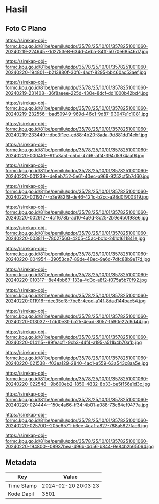 # Hasil

## Foto C Plano

https://sirekap-obj-formc.kpu.go.id/81be/pemilu/pdpr/35/78/25/10/01/3578251001060-20240219-224645--1d2753e8-634d-4eba-84ff-5070e68546d7.jpg

https://sirekap-obj-formc.kpu.go.id/81be/pemilu/pdpr/35/78/25/10/01/3578251001060-20240220-194801--b213880f-30f6-4adf-8295-bb460ac53aef.jpg

https://sirekap-obj-formc.kpu.go.id/81be/pemilu/pdpr/35/78/25/10/01/3578251001060-20240219-231408--36f8aeee-225d-430e-8dcf-dd1000b42bd4.jpg

https://sirekap-obj-formc.kpu.go.id/81be/pemilu/pdpr/35/78/25/10/01/3578251001060-20240219-232556--bad50949-969d-46c1-9d87-93047e1c1081.jpg

https://sirekap-obj-formc.kpu.go.id/81be/pemilu/pdpr/35/78/25/10/01/3578251001060-20240219-233449--dbc3f1ec-cd88-4b20-8ada-9d881dd14ebf.jpg

https://sirekap-obj-formc.kpu.go.id/81be/pemilu/pdpr/35/78/25/10/01/3578251001060-20240220-000451--91fa3a5f-c5bd-47d6-aff4-394d5974aaf6.jpg

https://sirekap-obj-formc.kpu.go.id/81be/pemilu/pdpr/35/78/25/10/01/3578251001060-20240220-001239--de8eb752-5e61-40ec-a969-9252cf5b7d60.jpg

https://sirekap-obj-formc.kpu.go.id/81be/pemilu/pdpr/35/78/25/10/01/3578251001060-20240220-001937--b3e982f9-de46-421c-b2cc-a28d0f900319.jpg

https://sirekap-obj-formc.kpu.go.id/81be/pemilu/pdpr/35/78/25/10/01/3578251001060-20240220-002912--4c1f678b-ad10-4a9d-8c25-2b9e4b0f98e6.jpg

https://sirekap-obj-formc.kpu.go.id/81be/pemilu/pdpr/35/78/25/10/01/3578251001060-20240220-003811--78027560-4205-45ac-bc1c-241c1611841e.jpg

https://sirekap-obj-formc.kpu.go.id/81be/pemilu/pdpr/35/78/25/10/01/3578251001060-20240220-004954--39053ca7-89de-48ec-9a6d-7dfc88b9e17d.jpg

https://sirekap-obj-formc.kpu.go.id/81be/pemilu/pdpr/35/78/25/10/01/3578251001060-20240220-010317--8e44bb67-133a-4d3c-a8f2-f075a5b70f92.jpg

https://sirekap-obj-formc.kpu.go.id/81be/pemilu/pdpr/35/78/25/10/01/3578251001060-20240220-011916--dec35cf8-7be8-4eed-a14f-8dad144bac54.jpg

https://sirekap-obj-formc.kpu.go.id/81be/pemilu/pdpr/35/78/25/10/01/3578251001060-20240220-013032--f7dd0e3f-ba25-4ead-8057-f590e22d6d44.jpg

https://sirekap-obj-formc.kpu.go.id/81be/pemilu/pdpr/35/78/25/10/01/3578251001060-20240220-014115--89feacf1-9cb3-44f4-a195-a511b4b70afb.jpg

https://sirekap-obj-formc.kpu.go.id/81be/pemilu/pdpr/35/78/25/10/01/3578251001060-20240220-021538--f03ea129-2840-4ac1-a559-63a543c8aa5e.jpg

https://sirekap-obj-formc.kpu.go.id/81be/pemilu/pdpr/35/78/25/10/01/3578251001060-20240220-022548--9b600eb2-1850-4832-8b33-be5f156e1d3c.jpg

https://sirekap-obj-formc.kpu.go.id/81be/pemilu/pdpr/35/78/25/10/01/3578251001060-20240220-024444--150c4a66-ff34-4b01-a088-73c84ef9477a.jpg

https://sirekap-obj-formc.kpu.go.id/81be/pemilu/pdpr/35/78/25/10/01/3578251001060-20240220-025700--205e6571-b6ee-4caf-a827-788a5827fac6.jpg

https://sirekap-obj-formc.kpu.go.id/81be/pemilu/pdpr/35/78/25/10/01/3578251001060-20240220-194800--08937bea-496b-4d56-b844-9e84b2b65064.jpg


## Metadata

| Key        | Value               |
| ---------- | ------------------- |
| Time Stamp | 2024-02-20 20:03:23 |
| Kode Dapil | 3501                |



